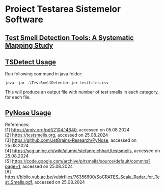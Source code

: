 # Proiect Testarea Sistemelor Software

## [Test Smell Detection Tools: A Systematic Mapping Study](https://arxiv.org/pdf/2104.14640)

## [TSDetect Usage](https://testsmells.org/pages/testsmelldetector.html)

<p>Run following command in java folder:</p>

```
java -jar .\TestSmellDetector.jar testfiles.csv
```

<p>This will produce an output file with number of test smells in each category, for each file.</p>

## [PyNose Usage](https://github.com/JetBrains-Research/PyNose?tab=readme-ov-file)

References:
<br />[1] https://arxiv.org/pdf/2104.14640, accessed on 05.08.2024
<br />[2] https://testsmells.org, accessed on 25.08.2024
<br />[3] https://github.com/JetBrains-Research/PyNose, accessed on 25.08.2024
<br />[4] https://scg.unibe.ch/wiki/alumni/stefanreichhart/testsmells, accessed on 25.08.2024
<br />[5] https://code.google.com/archive/p/tsmells/source/default/commits?page=1, accessed on 25.08.2024
<br />[6] https://biblio.vub.ac.be/vubirfiles/76356600/SoCRATES_Scala_Radar_for_Test_Smells.pdf, accessed on 25.08.2024
